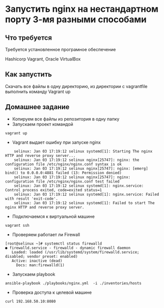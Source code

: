 # Запустить nginx на нестандартном порту 3-мя разными способами

## Что требуется
Требуется установленное програмное обеспечение

Hashicorp Vagrant, Oracle VirtualBox

## Как запустить
Скачать все файлы в одну директорию, из директории с vagrantfile выполнить команду Vagrant up

## Домашнее задание
* Копируем все файлы из репозитория в одну папку
* Запускаем проект командой 
```
vagrant up
```
* Vagrant выдает ошибку при запуске nginx
```
    selinux: Jan 03 17:19:12 selinux systemd[1]: Starting The nginx HTTP and reverse proxy server...
    selinux: Jan 03 17:19:12 selinux nginx[25747]: nginx: the configuration file /etc/nginx/nginx.conf syntax is ok
    selinux: Jan 03 17:19:12 selinux nginx[25747]: nginx: [emerg] bind() to 0.0.0.0:4881 failed (13: Permission denied)
    selinux: Jan 03 17:19:12 selinux nginx[25747]: nginx: configuration file /etc/nginx/nginx.conf test failed
    selinux: Jan 03 17:19:12 selinux systemd[1]: nginx.service: Control process exited, code=exited status=1
    selinux: Jan 03 17:19:12 selinux systemd[1]: nginx.service: Failed with result 'exit-code'.
    selinux: Jan 03 17:19:12 selinux systemd[1]: Failed to start The nginx HTTP and reverse proxy server.
```
* Подключаемся к виртуальной машине
```
vagrant ssh
```
* Проверяем работает ли Firewall
```
[root@selinux ~]# systemctl status firewalld
● firewalld.service - firewalld - dynamic firewall daemon
   Loaded: loaded (/usr/lib/systemd/system/firewalld.service; disabled; vendor preset: enabled)
   Active: inactive (dead)
     Docs: man:firewalld(1)
```
* Запускаем playbook
```
ansible-playbook ./playbooks/nginx.yml  -i ./inventories/hosts
```
* Проверка доступа к целевой машине
```
curl 192.168.50.10:8080
```
